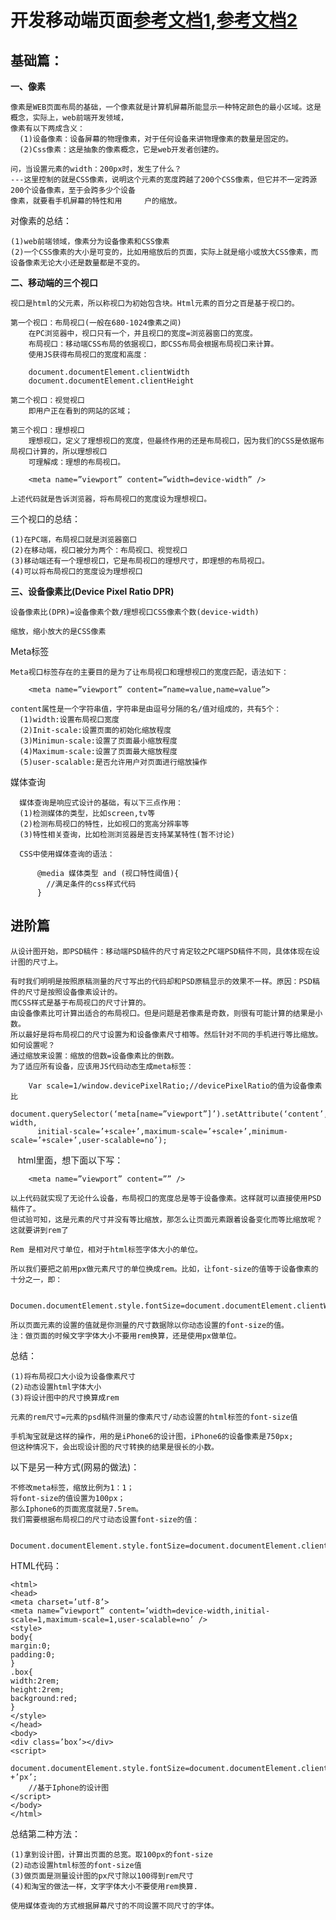 # 开发移动端页面[参考文档1](http://hcysun.me/2015/10/16/一篇真正教会你开发移动端页面的文章(一)/),[参考文档2](http://hcysun.me/2015/10/19/一篇真正教会你开发移动端页面的文章-二/)
## 基础篇：
**一、像素**

    像素是WEB页面布局的基础，一个像素就是计算机屏幕所能显示一种特定颜色的最小区域。这是概念，实际上，web前端开发领域，
    像素有以下两成含义：
      (1)设备像素：设备屏幕的物理像素，对于任何设备来讲物理像素的数量是固定的。
      (2)Css像素：这是抽象的像素概念，它是web开发者创建的。

    问，当设置元素的width：200px时，发生了什么？
    ---这里控制的就是CSS像素，说明这个元素的宽度跨越了200个CSS像素，但它并不一定跨源200个设备像素，至于会跨多少个设备
    像素，就要看手机屏幕的特性和用     户的缩放。

对像素的总结：

    (1)web前端领域，像素分为设备像素和CSS像素
    (2)一个CSS像素的大小是可变的，比如用缩放后的页面，实际上就是缩小或放大CSS像素，而设备像素无论大小还是数量都是不变的。

**二、移动端的三个视口**

    视口是html的父元素，所以称视口为初始包含块。Html元素的百分之百是基于视口的。

    第一个视口：布局视口(一般在680-1024像素之间)
        在PC浏览器中，视口只有一个，并且视口的宽度=浏览器窗口的宽度。
        布局视口：移动端CSS布局的依据视口，即CSS布局会根据布局视口来计算。
        使用JS获得布局视口的宽度和高度：
```    
    document.documentElement.clientWidth
    document.documentElement.clientHeight
```
    第二个视口：视觉视口
        即用户正在看到的网站的区域；

    第三个视口：理想视口
        理想视口，定义了理想视口的宽度，但最终作用的还是布局视口，因为我们的CSS是依据布局视口计算的，所以理想视口
        可理解成：理想的布局视口。
```    
    <meta name=”viewport” content=”width=device-width” />
```    
    上述代码就是告诉浏览器，将布局视口的宽度设为理想视口。

三个视口的总结：

    (1)在PC端，布局视口就是浏览器窗口
    (2)在移动端，视口被分为两个：布局视口、视觉视口
    (3)移动端还有一个理想视口，它是布局视口的理想尺寸，即理想的布局视口。
    (4)可以将布局视口的宽度设为理想视口

**三、设备像素比(Device Pixel Ratio DPR)**

    设备像素比(DPR)=设备像素个数/理想视口CSS像素个数(device-width)

    缩放，缩小放大的是CSS像素
    
Meta标签

    Meta视口标签存在的主要目的是为了让布局视口和理想视口的宽度匹配，语法如下：
```    
    <meta name=”viewport” content=”name=value,name=value”>
```
    content属性是一个字符串值，字符串是由逗号分隔的名/值对组成的，共有5个：
      (1)width:设置布局视口宽度
      (2)Init-scale:设置页面的初始化缩放程度
      (3)Minimun-scale:设置了页面最小缩放程度
      (4)Maximum-scale:设置了页面最大缩放程度
      (5)user-scalable:是否允许用户对页面进行缩放操作

媒体查询

      媒体查询是响应式设计的基础，有以下三点作用：
      (1)检测媒体的类型，比如screen,tv等
      (2)检测布局视口的特性，比如视口的宽高分辨率等
      (3)特性相关查询，比如检测浏览器是否支持某某特性(暂不讨论)

      CSS中使用媒体查询的语法：
```      
      @media 媒体类型 and (视口特性阈值){
        //满足条件的css样式代码
      }
```
## 进阶篇

    从设计图开始，即PSD稿件：移动端PSD稿件的尺寸肯定较之PC端PSD稿件不同，具体体现在设计图的尺寸上。

    有时我们明明是按照原稿测量的尺寸写出的代码却和PSD原稿显示的效果不一样。原因：PSD稿件的尺寸是按照设备像素设计的。
    而CSS样式是基于布局视口的尺寸计算的。
    由设备像素比可计算出适合的布局视口。但是问题是若像素是奇数，则很有可能计算的结果是小数。
    所以最好是将布局视口的尺寸设置为和设备像素尺寸相等。然后针对不同的手机进行等比缩放。
    如何设置呢？
    通过缩放来设置：缩放的倍数=设备像素比的倒数。
    为了适应所有设备，应该用JS代码动态生成meta标签：
```    
    Var scale=1/window.devicePixelRatio;//devicePixelRatio的值为设备像素比
      document.querySelector(‘meta[name=”viewport”]’).setAttribute(‘content’,’width=device-width,
      initial-scale=’+scale+’,maximum-scale=’+scale+’,minimum-scale=’+scale+’,user-scalable=no’);
```
    html里面，想下面以下写：
```
    <meta name=”viewport” content=”” />
```
    以上代码就实现了无论什么设备，布局视口的宽度总是等于设备像素。这样就可以直接使用PSD稿件了。
    但试验可知，这是元素的尺寸并没有等比缩放，那怎么让页面元素跟着设备变化而等比缩放呢？这就要讲到rem了

    Rem 是相对尺寸单位，相对于html标签字体大小的单位。

    所以我们要把之前用px做元素尺寸的单位换成rem。比如，让font-size的值等于设备像素的十分之一，即：
```    
    Documen.documentElement.style.fontSize=document.documentElement.clientWidth/10+’px’;
```
    所以页面元素的设置的值就是你测量的尺寸数据除以你动态设置的font-size的值。
    注：做页面的时候文字字体大小不要用rem换算，还是使用px做单位。

总结：

    (1)将布局视口大小设为设备像素尺寸
    (2)动态设置html字体大小
    (3)将设计图中的尺寸换算成rem

    元素的rem尺寸=元素的psd稿件测量的像素尺寸/动态设置的html标签的font-size值

    手机淘宝就是这样的操作，用的是iPhone6的设计图，iPhone6的设备像素是750px;
    但这种情况下，会出现设计图的尺寸转换的结果是很长的小数。

以下是另一种方式(网易的做法)：

    不修改meta标签，缩放比例为1：1；
    将font-size的值设置为100px；
    那么Iphone6的页面宽度就是7.5rem。
    我们需要根据布局视口的尺寸动态设置font-size的值：
```    
    Document.documentElement.style.fontSize=document.documentElement.clientWidth/7.5+’px’;
```
HTML代码：
```
<html>
<head>
<meta charset=’utf-8’>
<meta name=”viewport” content=’width=device-width,initial-scale=1,maximum-scale=1,user-scalable=no’ />
<style>
body{
margin:0;
padding:0;
}
.box{
width:2rem;
height:2rem;
background:red;
}
</style>
</head>
<body>
<div class=’box’></div>
<script>
    document.documentElement.style.fontSize=document.documentElement.clientWidth/7.5 +’px’; 
    //基于Iphone的设计图
</script>
</body>
</html>
```
总结第二种方法：

    (1)拿到设计图，计算出页面的总宽。取100px的font-size
    (2)动态设置html标签的font-size值
    (3)做页面是测量设计图的px尺寸除以100得到rem尺寸
    (4)和淘宝的做法一样，文字字体大小不要使用rem换算.

    使用媒体查询的方式根据屏幕尺寸的不同设置不同尺寸的字体。
